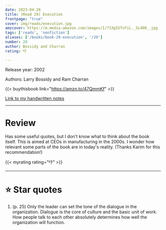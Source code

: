 ```yaml
---
date: 2023-04-28
title: (Read 29) Execution
frontpage: "true"
cover: img/reads/execution.jpg
amzcover: https://m.media-amazon.com/images/I/71Xg5STofiL._SL400_.jpg
tags: ['reads', 'nonfiction']
aliases: ['/books/book-29-execution', '/29']
number: 29
author: Bossidy and Charran
rating: 👎

---
```


Release year: 2002

Authors: Larry Bossidy and Ram Charran

{{< buythisbook link="https://amzn.to/47QmmKf" >}}

[Link to my handwritten notes](https://drive.google.com/file/d/1m1KX5SYA42Lh6XQUwHdNUrMiz30h0pcM/view?usp=drive_link)

---

# Review

Has some useful quotes, but I don't know what to think about the
book itself. This is aimed at CEOs in manufacturing in the 2000s.
I wonder how relevant some parts of the book are in today's
reality. (Thanks Karim for this recommendation!)

{{< myrating rating="👎" >}}

---

# :star: Star quotes

1. (p. 25) Only the leader can set the tone of the dialogue in the
   organization. Dialogue is the core of culture and the basic
   unit of work. How people talk to each other absolutely
   determines how well the organization will function.
